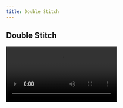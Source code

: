 ```yaml
---
title: Double Stitch
---
```


## Double Stitch

<video controls="controls">
    <source src="../../imgs/DoubleStitchSample.mp4" type="video/mp4" />
</video>